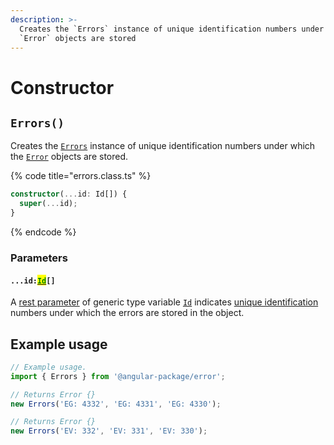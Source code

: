 ```yaml
---
description: >-
  Creates the `Errors` instance of unique identification numbers under which the
  `Error` objects are stored
---
```


# Constructor

## `Errors()`

Creates the [`Errors`](broken-reference) instance of unique identification numbers under which the [`Error`](broken-reference) objects are stored.

{% code title="errors.class.ts" %}
```typescript
constructor(...id: Id[]) {
  super(...id);
}
```
{% endcode %}

### Parameters

#### `...id:`[<mark style="color:green;">`Id`</mark>](generic-type-variables.md#wrap-opening)`[]`

A [rest parameter](https://developer.mozilla.org/en-US/docs/Web/JavaScript/Reference/Functions/rest\_parameters) of generic type variable [`Id`](generic-type-variables.md#wrap-opening) indicates [unique identification](../getting-started/basic-concepts.md#unique-identification) numbers under which the errors are stored in the object.

## Example usage

```typescript
// Example usage.
import { Errors } from '@angular-package/error';

// Returns Error {}
new Errors('EG: 4332', 'EG: 4331', 'EG: 4330');

// Returns Error {}
new Errors('EV: 332', 'EV: 331', 'EV: 330');
```
